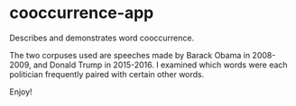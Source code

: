 # cooccurrence-app
Describes and demonstrates word cooccurrence. 

The two corpuses used are speeches made by Barack Obama in 2008-2009, and Donald Trump in 2015-2016. I examined which words were each politician frequently paired with certain other words. 

Enjoy!
